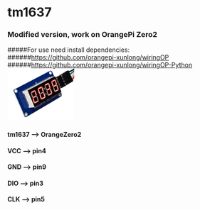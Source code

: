 # tm1637
### Modified version, work on OrangePi Zero2
#####For use need install dependencies:
######https://github.com/orangepi-xunlong/wiringOP
######https://github.com/orangepi-xunlong/wiringOP-Python
![Example](https://github.com/fandreyf/tm1637/blob/main/img/tm1637.jpg)

#### tm1637 --> OrangeZero2
####  VCC   --> pin4
####  GND   --> pin9
####  DIO   --> pin3
####  CLK   --> pin5
